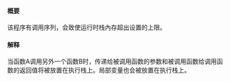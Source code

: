 #### 概要
该程序有调用序列，会致使运行时栈內存超出设置的上限。

#### 解释
当函数A调用另外一个函数B时，传递给被调用函数的参数和被调用函数给调用函数的返回值将被放置在执行栈上。局部变量也会被放置在执行栈上。
